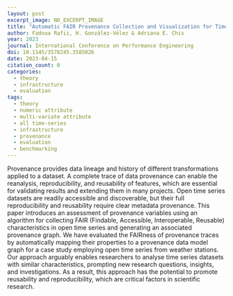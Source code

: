 ```yaml
---
layout: post
excerpt_image: NO_EXCERPT_IMAGE
title: "Automatic FAIR Provenance Collection and Visualization for Time Series"
author: Fadoua Rafii, H. González-Vélez & Adriana E. Chis
year: 2023
journal: International Conference on Performance Engineering
doi: 10.1145/3578245.3585026
date: 2023-04-15
citation_count: 0
categories:
  - theory
  - infrastructure
  - evaluation
tags:
  - theory
  - numeric attribute
  - multi-variate attribute
  - all time-series
  - infrastructure
  - provenance
  - evaluation
  - benchmarking
---
```

Provenance provides data lineage and history of different transformations applied to a dataset. A complete trace of data provenance can enable the reanalysis, reproducibility, and reusability of features, which are essential for validating results and extending them in many projects. Open time series datasets are readily accessible and discoverable, but their full reproducibility and reusability require clear metadata provenance. This paper introduces an assessment of provenance variables using an algorithm for collecting FAIR (Findable, Accessible, Interoperable, Reusable) characteristics in open time series and generating an associated provenance graph. We have evaluated the FAIRness of provenance traces by automatically mapping their properties to a provenance data model graph for a case study employing open time series from weather stations. Our approach arguably enables researchers to analyse time series datasets with similar characteristics, prompting new research questions, insights, and investigations. As a result, this approach has the potential to promote reusability and reproducibility, which are critical factors in scientific research.
